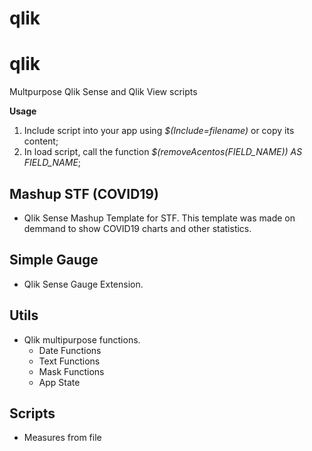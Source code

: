 # qlik
# qlik
Multpurpose Qlik Sense and Qlik View scripts

**Usage**
1. Include script into your app using *$(Include=filename)* or copy its content;
2. In load script, call the function *$(removeAcentos(FIELD_NAME)) AS FIELD_NAME*;

## Mashup STF (COVID19)
- Qlik Sense Mashup Template for STF. This template was made on demmand to show COVID19 charts and other statistics.

## Simple Gauge
- Qlik Sense Gauge Extension.

## Utils
- Qlik multipurpose functions.
  - Date Functions
  - Text Functions
  - Mask Functions
  - App State

## Scripts
  - Measures from file